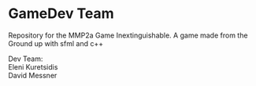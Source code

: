 # GameDev Team

Repository for the MMP2a Game Inextinguishable. A game made from the Ground up with sfml and c++ <br>

Dev Team: <br>
Eleni Kuretsidis<br>
David Messner<br>
